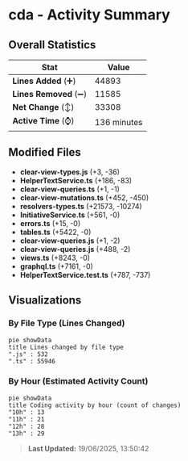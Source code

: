# cda - Activity Summary 

## Overall Statistics

| Stat                   | Value                                                             |
| ---------------------- | ----------------------------------------------------------------- |
| **Lines Added** (➕)   | 44893                                          |
| **Lines Removed** (➖) | 11585                                        |
| **Net Change** (↕)    | 33308                |
| **Active Time** (⌚)   | 136 minutes |


## Modified Files
- **clear-view-types.js** (+3, -36)
- **HelperTextService.ts** (+186, -83)
- **clear-view-queries.ts** (+1, -1)
- **clear-view-mutations.ts** (+452, -450)
- **resolvers-types.ts** (+21573, -10274)
- **InitiativeService.ts** (+561, -0)
- **errors.ts** (+15, -0)
- **tables.ts** (+5422, -0)
- **clear-view-queries.js** (+1, -2)
- **clear-view-queries.js** (+488, -2)
- **views.ts** (+8243, -0)
- **graphql.ts** (+7161, -0)
- **HelperTextService.test.ts** (+787, -737)

## Visualizations

### By File Type (Lines Changed)

```mermaid
pie showData
title Lines changed by file type
".js" : 532
".ts" : 55946
```

### By Hour (Estimated Activity Count)

```mermaid
pie showData
title Coding activity by hour (count of changes)
"10h" : 13
"11h" : 21
"12h" : 28
"13h" : 29
```


> **Last Updated:** 19/06/2025, 13:50:42